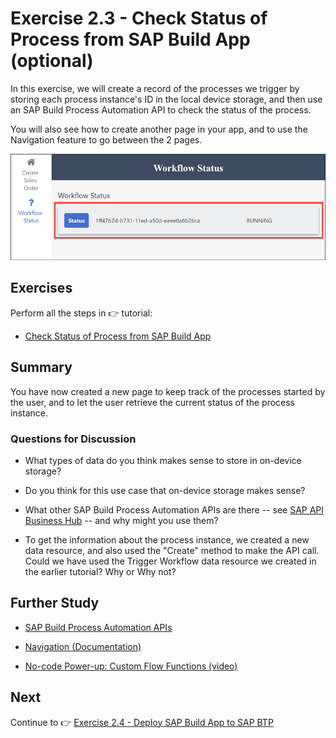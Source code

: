 # Exercise 2.3 - Check Status of Process from SAP Build App (optional)
 

In this exercise, we will create a record of the processes we trigger by storing each process instance's ID in the local device storage, and then use an SAP Build Process Automation API to check the status of the process.

You will also see how to create another page in your app, and to use the Navigation feature to go between the 2 pages.

![Process](/images/ex2.3/data-rerun.png)


## Exercises

Perform all the steps in 👉 tutorial: 

- [Check Status of Process from SAP Build App](https://developers.sap.com/tutorials/build-apps-workflow-check-status.html)


## Summary

You have now created a new page to keep track of the processes started by the user, and to let the user retrieve the current status of the process instance.



### Questions for Discussion

- What types of data do you think makes sense to store in on-device storage?

- Do you think for this use case that on-device storage makes sense?

- What other SAP Build Process Automation APIs are there -- see [SAP API Business Hub](https://api.sap.com/package/SAPProcessAutomation/all) -- and why might you use them? 

- To get the information about the process instance, we created a new data resource, and also used the "Create" method to make the API call. Could we have used the Trigger Workflow data resource we created in the earlier tutorial? Why or Why not?
   

## Further Study

* [SAP Build Process Automation APIs](https://api.sap.com/package/SAPProcessAutomation/all)
  
* [Navigation (Documentation)](https://docs.appgyver.com/docs/en/navigation)
* [No-code Power-up: Custom Flow Functions (video)](https://www.youtube.com/watch?v=L4DUOvNQ46M)

## Next

Continue to 👉 [Exercise 2.4 - Deploy SAP Build App to SAP BTP](../ex2.4/README.md)
